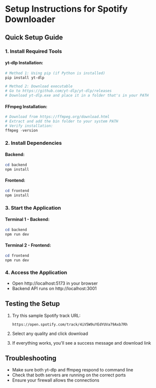 # Setup Instructions for Spotify Downloader

## Quick Setup Guide

### 1. Install Required Tools

#### yt-dlp Installation:
```powershell
# Method 1: Using pip (if Python is installed)
pip install yt-dlp

# Method 2: Download executable
# Go to https://github.com/yt-dlp/yt-dlp/releases
# Download yt-dlp.exe and place it in a folder that's in your PATH
```

#### FFmpeg Installation:
```powershell
# Download from https://ffmpeg.org/download.html
# Extract and add the bin folder to your system PATH
# Verify installation:
ffmpeg -version
```

### 2. Install Dependencies

#### Backend:
```powershell
cd backend
npm install
```

#### Frontend:
```powershell
cd frontend
npm install
```

### 3. Start the Application

#### Terminal 1 - Backend:
```powershell
cd backend
npm run dev
```

#### Terminal 2 - Frontend:
```powershell
cd frontend
npm run dev
```

### 4. Access the Application
- Open http://localhost:5173 in your browser
- Backend API runs on http://localhost:3001

## Testing the Setup

1. Try this sample Spotify track URL:
   ```
   https://open.spotify.com/track/4iV5W9uYEdYUVa79Axb7Rh
   ```

2. Select any quality and click download

3. If everything works, you'll see a success message and download link

## Troubleshooting

- Make sure both yt-dlp and ffmpeg respond to command line
- Check that both servers are running on the correct ports
- Ensure your firewall allows the connections
